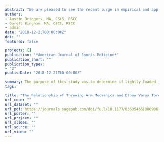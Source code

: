 ```yaml
---
abstract: "We are pleased to see the recent surge in empirical and applied research efforts toward elucidating best practices in monitoring athlete training loads.3 The quantification of external training load for overhead throwing athletes has lagged behind other sports, often relying on crude metrics such as pitch counts18 and balls bowled.14 We applaud Camp and colleagues5 for their efforts toward closing this gap, as the urgency of throwing stress and load monitoring is highlighted by Camp’s own research4 on the alarming trends in elbow injuries in professional baseball. The use of inertial measurement units (IMUs) has the potential to help practitioners better understand and monitor these stresses. Using such a device, Camp et al5 sought to determine the mechanical factors that have the greatest within-athlete association with elbow varus torque. The hypothesis tested was that arm slot would have a minimal effect on elbow varus torque; however, torque would likely increase as arm speed and arm rotation increase. We have a number of concerns about this publication that we believe require attention."
authors:
- Austin Driggers, MA, CSCS, RSCC
- Garett Bingham, MA, CSCS, RSCC
- admin
date: "2018-12-21T00:00:00Z"
doi: ""
featured: false

projects: []
publication: '*American Journal of Sports Medicine*'
publication_short: ""
publication_types:
- "2"
publishDate: "2018-12-21T00:00:00Z"

summary: The purpose of this study was to determine if lightly loaded jumps could simulate fatigue from a lower body kinematic perspective.
tags:

title: "The Relationship of Throwing Arm Mechanics and Elbow Varus Torque: Letter to the Editor"
url_code: ""
url_dataset: ""
url_pdf: https://journals.sagepub.com/doi/full/10.1177/0363546518809061?journalCode=ajsb
url_poster: ""
url_project: ""
url_slides: ""
url_source: ""
url_video: ""
---
```


